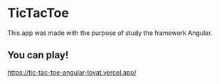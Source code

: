 # TicTacToe

This app was made with the purpose of study the framework Angular.

## You can play!

https://tic-tac-toe-angular-lovat.vercel.app/
